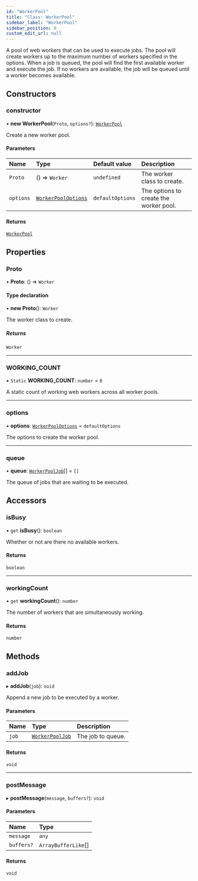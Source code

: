 ```yaml
---
id: "WorkerPool"
title: "Class: WorkerPool"
sidebar_label: "WorkerPool"
sidebar_position: 0
custom_edit_url: null
---
```


A pool of web workers that can be used to execute jobs. The pool will create
workers up to the maximum number of workers specified in the options.
When a job is queued, the pool will find the first available worker and
execute the job. If no workers are available, the job will be queued until
a worker becomes available.

## Constructors

### constructor

• **new WorkerPool**(`Proto`, `options?`): [`WorkerPool`](WorkerPool.md)

Create a new worker pool.

#### Parameters

| Name | Type | Default value | Description |
| :------ | :------ | :------ | :------ |
| `Proto` | () => `Worker` | `undefined` | The worker class to create. |
| `options` | [`WorkerPoolOptions`](../modules.md#workerpooloptions-166) | `defaultOptions` | The options to create the worker pool. |

#### Returns

[`WorkerPool`](WorkerPool.md)

## Properties

### Proto

• **Proto**: () => `Worker`

#### Type declaration

• **new Proto**(): `Worker`

The worker class to create.

##### Returns

`Worker`

___

### WORKING\_COUNT

▪ `Static` **WORKING\_COUNT**: `number` = `0`

A static count of working web workers across all worker pools.

___

### options

• **options**: [`WorkerPoolOptions`](../modules.md#workerpooloptions-166) = `defaultOptions`

The options to create the worker pool.

___

### queue

• **queue**: [`WorkerPoolJob`](../modules.md#workerpooljob-166)[] = `[]`

The queue of jobs that are waiting to be executed.

## Accessors

### isBusy

• `get` **isBusy**(): `boolean`

Whether or not are there no available workers.

#### Returns

`boolean`

___

### workingCount

• `get` **workingCount**(): `number`

The number of workers that are simultaneously working.

#### Returns

`number`

## Methods

### addJob

▸ **addJob**(`job`): `void`

Append a new job to be executed by a worker.

#### Parameters

| Name | Type | Description |
| :------ | :------ | :------ |
| `job` | [`WorkerPoolJob`](../modules.md#workerpooljob-166) | The job to queue. |

#### Returns

`void`

___

### postMessage

▸ **postMessage**(`message`, `buffers?`): `void`

#### Parameters

| Name | Type |
| :------ | :------ |
| `message` | `any` |
| `buffers?` | `ArrayBufferLike`[] |

#### Returns

`void`
